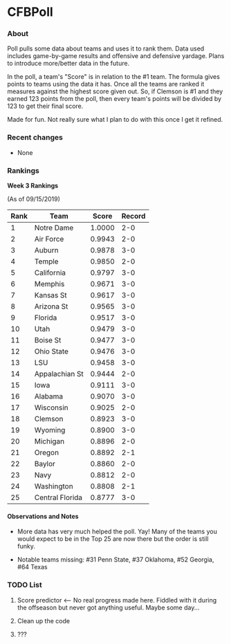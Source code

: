 # CFBPoll

### About

Poll pulls some data about teams and uses it to rank them.  Data used includes game-by-game results and offensive and defensive yardage.  Plans to introduce more/better data in the future.

In the poll, a team's "Score" is in relation to the #1 team.  The formula gives points to teams using the data it has.  Once all the teams are ranked it measures against the highest score given out.  So, if Clemson is #1 and they earned 123 points from the poll, then every team's points will be divided by 123 to get their final score.

Made for fun.  Not really sure what I plan to do with this once I get it refined.

### Recent changes

* None

### Rankings

**Week 3 Rankings**

(As of 09/15/2019)

Rank| Team | Score | Record
---|---|---|---
1 | Notre Dame | 1.0000 | 2-0
2 | Air Force | 0.9943 | 2-0
3 | Auburn | 0.9878 | 3-0
4 | Temple | 0.9850 | 2-0
5 | California | 0.9797 | 3-0
6 | Memphis | 0.9671 | 3-0
7 | Kansas St | 0.9617 | 3-0
8 | Arizona St | 0.9565 | 3-0
9 | Florida | 0.9517 | 3-0
10 | Utah | 0.9479 | 3-0
11 | Boise St | 0.9477 | 3-0
12 | Ohio State | 0.9476 | 3-0
13 | LSU | 0.9458 | 3-0
14 | Appalachian St | 0.9444 | 2-0
15 | Iowa | 0.9111 | 3-0
16 | Alabama | 0.9070 | 3-0
17 | Wisconsin | 0.9025 | 2-0
18 | Clemson | 0.8923 | 3-0
19 | Wyoming | 0.8900 | 3-0
20 | Michigan | 0.8896 | 2-0
21 | Oregon | 0.8892 | 2-1
22 | Baylor | 0.8860 | 2-0
23 | Navy | 0.8812 | 2-0
24 | Washington | 0.8808 | 2-1
25 | Central Florida | 0.8777 | 3-0

#### Observations and Notes

* More data has very much helped the poll.  Yay!  Many of the teams you would expect to be in the Top 25 are now there but the order is still funky.

* Notable teams missing: #31 Penn State, #37 Oklahoma, #52 Georgia, #64 Texas 

### TODO List

1. Score predictor <-- No real progress made here.  Fiddled with it during the offseason but never got anything useful.  Maybe some day...

2. Clean up the code

3. ???